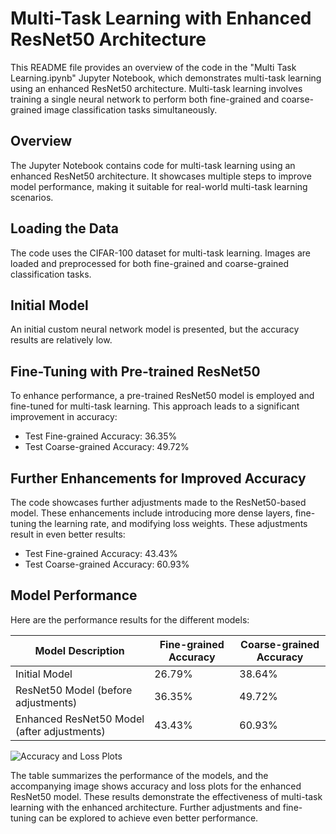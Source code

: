 # Multi-Task Learning with Enhanced ResNet50 Architecture

This README file provides an overview of the code in the "Multi Task Learning.ipynb" Jupyter Notebook, which demonstrates multi-task learning using an enhanced ResNet50 architecture. Multi-task learning involves training a single neural network to perform both fine-grained and coarse-grained image classification tasks simultaneously.

## Overview

The Jupyter Notebook contains code for multi-task learning using an enhanced ResNet50 architecture. It showcases multiple steps to improve model performance, making it suitable for real-world multi-task learning scenarios.

## Loading the Data

The code uses the CIFAR-100 dataset for multi-task learning. Images are loaded and preprocessed for both fine-grained and coarse-grained classification tasks.

## Initial Model

An initial custom neural network model is presented, but the accuracy results are relatively low.

## Fine-Tuning with Pre-trained ResNet50

To enhance performance, a pre-trained ResNet50 model is employed and fine-tuned for multi-task learning. This approach leads to a significant improvement in accuracy:

- Test Fine-grained Accuracy: 36.35%
- Test Coarse-grained Accuracy: 49.72%

## Further Enhancements for Improved Accuracy

The code showcases further adjustments made to the ResNet50-based model. These enhancements include introducing more dense layers, fine-tuning the learning rate, and modifying loss weights. These adjustments result in even better results:

- Test Fine-grained Accuracy: 43.43%
- Test Coarse-grained Accuracy: 60.93%

## Model Performance

Here are the performance results for the different models:

| Model Description                             | Fine-grained Accuracy | Coarse-grained Accuracy |
|----------------------------------------------|-----------------------|-------------------------|
| Initial Model                                 | 26.79%                | 38.64%                  |
| ResNet50 Model (before adjustments)          | 36.35%                | 49.72%                  |
| Enhanced ResNet50 Model (after adjustments)  | 43.43%                | 60.93%                  |

![Accuracy and Loss Plots](download(1).png)

The table summarizes the performance of the models, and the accompanying image shows accuracy and loss plots for the enhanced ResNet50 model. These results demonstrate the effectiveness of multi-task learning with the enhanced architecture. Further adjustments and fine-tuning can be explored to achieve even better performance.
